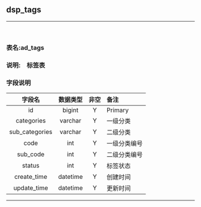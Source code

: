 ## dsp_tags
---
　
　
　

### **表名**:ad_tags
### **说明**:　标签表
### **字段说明**
字段名|数据类型|非空|备注
:---: | :---:  |:---:|:--
id|bigint|Y|Primary
categories|varchar|Y|一级分类
sub_categories|varchar|Y|二级分类
code|int|Y|一级分类编号
sub_code|int|Y|二级分类编号
status|int|Y|标签状态
create_time|datetime|Y|创建时间
update_time|datetime|Y|更新时间
---
